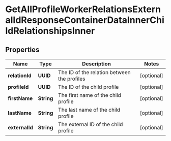 

# GetAllProfileWorkerRelationsExternalIdResponseContainerDataInnerChildRelationshipsInner


## Properties

| Name | Type | Description | Notes |
|------------ | ------------- | ------------- | -------------|
|**relationId** | **UUID** | The ID of the relation between the profiles |  [optional] |
|**profileId** | **UUID** | The ID of the child profile |  [optional] |
|**firstName** | **String** | The first name of the child profile |  [optional] |
|**lastName** | **String** | The last name of the child profile |  [optional] |
|**externalId** | **String** | The external ID of the child profile |  [optional] |



